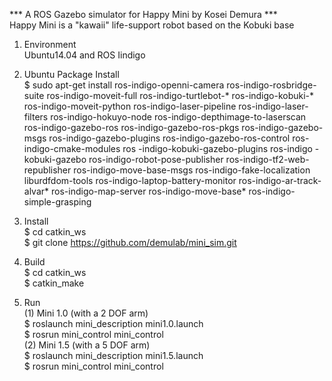 *** A ROS Gazebo simulator for Happy Mini by Kosei Demura ***  
Happy Mini is a "kawaii" life-support robot based on the Kobuki base

1. Environment  
  Ubuntu14.04 and ROS Iindigo

2. Ubuntu Package Install  
  $ sudo apt-get install ros-indigo-openni-camera ros-indigo-rosbridge-suite ros-indigo-moveit-full ros-indigo-turtlebot-* ros-indigo-kobuki-* ros-indigo-moveit-python ros-indigo-laser-pipeline ros-indigo-laser-filters ros-indigo-hokuyo-node ros-indigo-depthimage-to-laserscan ros-indigo-gazebo-ros ros-indigo-gazebo-ros-pkgs ros-indigo-gazebo-msgs ros-indigo-gazebo-plugins 
   ros-indigo-gazebo-ros-control ros-indigo-cmake-modules ros -indigo-kobuki-gazebo-plugins ros-indigo -kobuki-gazebo ros-indigo-robot-pose-publisher ros-indigo-tf2-web-republisher ros-indigo-move-base-msgs ros-indigo-fake-localization liburdfdom-tools ros-indigo-laptop-battery-monitor ros-indigo-ar-track-alvar* ros-indigo-map-server ros-indigo-move-base* ros-indigo-simple-grasping 

3. Install  
  $ cd catkin_ws  
  $ git clone https://github.com/demulab/mini_sim.git

4. Build  
  $ cd catkin_ws  
  $ catkin_make  

5. Run  
(1) Mini 1.0 (with a 2 DOF arm)  
  $ roslaunch mini_description mini1.0.launch  
  $ rosrun mini_control mini_control  
(2) Mini 1.5 (with a 5 DOF arm)  
  $ roslaunch mini_description mini1.5.launch  
  $ rosrun mini_control mini_control  

